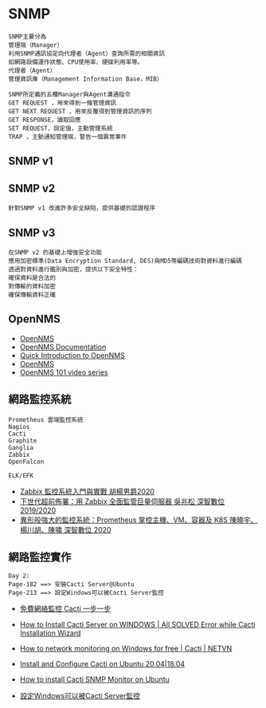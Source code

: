 # SNMP




```
SNMP主要分為
管理端（Manager）
利用SNMP通訊協定向代理者（Agent）查詢所需的相關資訊
如網路設備運作狀態、CPU使用率、硬碟利用率等。 
代理者（Agent）
管理資訊庫（Management Information Base，MIB）
```
```
SNMP所定義的五種Manager與Agent溝通指令
GET REQUEST ，用來得到一條管理資訊
GET NEXT REQUEST ，用來反覆得到管理資訊的序列
GET RESPONSE，讀取回應
SET REQUEST，設定值，主動管理系統
TRAP ，主動通知管理端，警告一個異常事件
```
## SNMP v1
## SNMP v2
```
針對SNMP v1 改進許多安全缺陷，提供基礎的認證程序
```
## SNMP v3
```
在SNMP v2 的基礎上增強安全功能
應用加密標準(Data Encryption Standard, DES)與MD5等編碼技術對資料進行編碼
透過對資料進行鑑別與加密，提供以下安全特性：
確保資料是合法的
對傳輸的資料加密
確保傳輸資料正確
```
## OpenNMS

- [OpenNMS](https://en.wikipedia.org/wiki/OpenNMS)
- [OpenNMS Documentation](https://docs.opennms.com/start-page/1.0.0/index.html)
- [Quick Introduction to OpenNMS](https://www.youtube.com/watch?v=9ksCJiIAv-k)
- [OpenNMS](https://www.youtube.com/channel/UCuNoze7QQ9aqoR6ZxLhPqFA)
- [OpenNMS 101 video series](https://www.youtube.com/watch?v=GJzmkshdjiI&list=PLsXgBGH3nG7iZSlssmZB3xWsAJlst2j2z)

## 網路監控系統
```
Prometheus 雲端監控系統
Nagios
Cacti
Graphite
Ganglia
Zabbix
OpenFalcon

ELK/EFK
```
- [Zabbix 監控系統入門與實戰 胡楊男爵2020](https://www.tenlong.com.tw/products/9787302556299)
- [下世代超前佈署：用 Zabbix 全面監管巨量伺服器 吳兆松 深智數位 2019/2020](https://www.tenlong.com.tw/products/9789865501471)
- [異形般強大的監控系統：Prometheus 掌控主機、VM、容器及 K8S 陳曉宇、 楊川胡、陳嘯 深智數位 2020](https://www.tenlong.com.tw/products/9789865501167)


## 網路監控實作
```
Day 2:
Page-182 ==> 安裝Cacti Server@Ubuntu
Page-213 ==> 設定Windows可以被Cacti Server監控
```
- [免費網絡監控 Cacti 一步一步](https://www.youtube.com/watch?v=u6-Y7AEI1MQ)
- [How to Install Cacti Server on WINDOWS | All SOLVED Error while Cacti Installation Wizard](https://www.youtube.com/watch?v=XTKuOmfs-PE)
- [How to network monitoring on Windows for free | Cacti | NETVN](https://www.youtube.com/watch?v=tfbttqvp1E4)

- [Install and Configure Cacti on Ubuntu 20.04|18.04](https://computingforgeeks.com/install-and-configure-cacti-on-ubuntu/)
- [How to install Cacti SNMP Monitor on Ubuntu](https://www.techrepublic.com/article/how-to-install-cacti-snmp-monitor-on-ubuntu/)

- [設定Windows可以被Cacti Server監控](https://a84923977.blogspot.com/2016/07/windowscacti-server.html)
